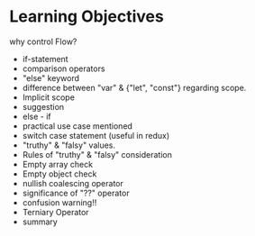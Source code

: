 # Learning Objectives

why control Flow?
- if-statement
- comparison operators
- "else" keyword
- difference between "var" & {"let", "const"} regarding scope.
- Implicit scope
- suggestion
- else - if
- practical use case mentioned
- switch case statement (useful in redux)
- "truthy" & "falsy" values.
- Rules of "truthy" & "falsy" consideration
- Empty array check
- Empty object check
- nullish coalescing operator 
- significance of "??" operator
- confusion warning!!
- Terniary Operator 
- summary